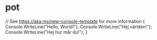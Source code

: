 # pot
// See https://aka.ms/new-console-template for more information {     Console.WriteLine("Hello, World!");     Console.WriteLine("Hej världen!");     Console.WriteLine("Hej hur mår du!");  }
